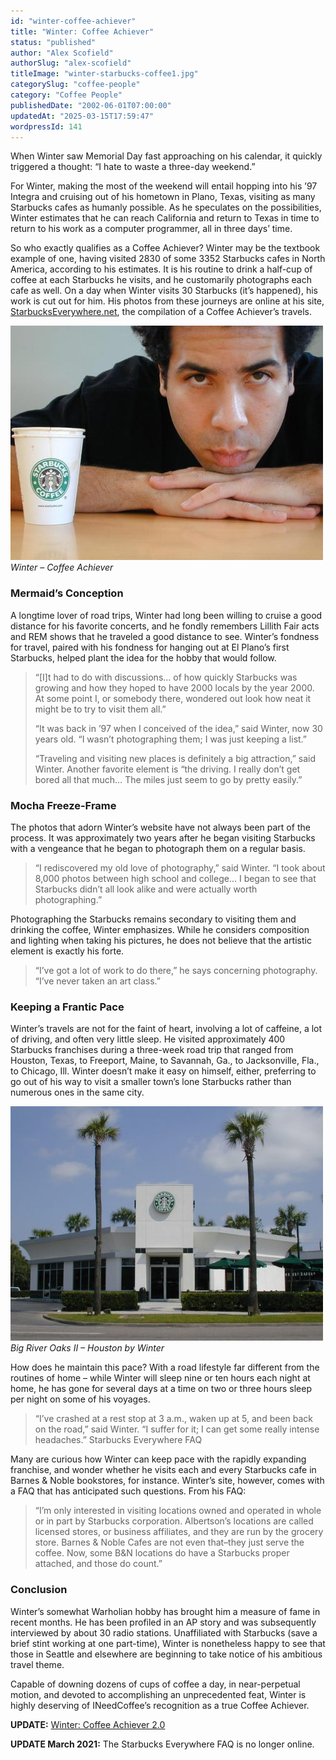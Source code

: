 ```yaml
---
id: "winter-coffee-achiever"
title: "Winter: Coffee Achiever"
status: "published"
author: "Alex Scofield"
authorSlug: "alex-scofield"
titleImage: "winter-starbucks-coffee1.jpg"
categorySlug: "coffee-people"
category: "Coffee People"
publishedDate: "2002-06-01T07:00:00"
updatedAt: "2025-03-15T17:59:47"
wordpressId: 141
---
```


When Winter saw Memorial Day fast approaching on his calendar, it quickly triggered a thought: “I hate to waste a three-day weekend.”

For Winter, making the most of the weekend will entail hopping into his ’97 Integra and cruising out of his hometown in Plano, Texas, visiting as many Starbucks cafes as humanly possible. As he speculates on the possibilities, Winter estimates that he can reach California and return to Texas in time to return to his work as a computer programmer, all in three days’ time.

So who exactly qualifies as a Coffee Achiever? Winter may be the textbook example of one, having visited 2830 of some 3352 Starbucks cafes in North America, according to his estimates. It is his routine to drink a half-cup of coffee at each Starbucks he visits, and he customarily photographs each cafe as well. On a day when Winter visits 30 Starbucks (it’s happened), his work is cut out for him. His photos from these journeys are online at his site, [StarbucksEverywhere.net](http://www.starbuckseverywhere.net/), the compilation of a Coffee Achiever’s travels.

![Winter - Coffee Achiever](winter-starbucks-coffee1.jpg)  
*Winter – Coffee Achiever*

### Mermaid’s Conception

A longtime lover of road trips, Winter had long been willing to cruise a good distance for his favorite concerts, and he fondly remembers Lillith Fair acts and REM shows that he traveled a good distance to see. Winter’s fondness for travel, paired with his fondness for hanging out at El Plano’s first Starbucks, helped plant the idea for the hobby that would follow.

> “\[I\]t had to do with discussions… of how quickly Starbucks was growing and how they hoped to have 2000 locals by the year 2000. At some point I, or somebody there, wondered out look how neat it might be to try to visit them all.”
> 
> “It was back in ’97 when I conceived of the idea,” said Winter, now 30 years old. “I wasn’t photographing them; I was just keeping a list.”
> 
> “Traveling and visiting new places is definitely a big attraction,” said Winter. Another favorite element is “the driving. I really don’t get bored all that much… The miles just seem to go by pretty easily.”

### Mocha Freeze-Frame

The photos that adorn Winter’s website have not always been part of the process. It was approximately two years after he began visiting Starbucks with a vengeance that he began to photograph them on a regular basis.

> “I rediscovered my old love of photography,” said Winter. “I took about 8,000 photos between high school and college… I began to see that Starbucks didn’t all look alike and were actually worth photographing.”

Photographing the Starbucks remains secondary to visiting them and drinking the coffee, Winter emphasizes. While he considers composition and lighting when taking his pictures, he does not believe that the artistic element is exactly his forte.

> “I’ve got a lot of work to do there,” he says concerning photography. “I’ve never taken an art class.”

### Keeping a Frantic Pace

Winter’s travels are not for the faint of heart, involving a lot of caffeine, a lot of driving, and often very little sleep. He visited approximately 400 Starbucks franchises during a three-week road trip that ranged from Houston, Texas, to Freeport, Maine, to Savannah, Ga., to Jacksonville, Fla., to Chicago, Ill. Winter doesn’t make it easy on himself, either, preferring to go out of his way to visit a smaller town’s lone Starbucks rather than numerous ones in the same city.

![Big River Oaks II - Houston by Winter](river-oaks-starbucks.jpg)  
*Big River Oaks II – Houston by Winter*

How does he maintain this pace? With a road lifestyle far different from the routines of home – while Winter will sleep nine or ten hours each night at home, he has gone for several days at a time on two or three hours sleep per night on some of his voyages.

> “I’ve crashed at a rest stop at 3 a.m., waken up at 5, and been back on the road,” said Winter. “I suffer for it; I can get some really intense headaches.” Starbucks Everywhere FAQ

Many are curious how Winter can keep pace with the rapidly expanding franchise, and wonder whether he visits each and every Starbucks cafe in Barnes & Noble bookstores, for instance. Winter’s site, however, comes with a FAQ that has anticipated such questions. From his FAQ:

> “I’m only interested in visiting locations owned and operated in whole or in part by Starbucks corporation. Albertson’s locations are called licensed stores, or business affiliates, and they are run by the grocery store. Barnes & Noble Cafes are not even that–they just serve the coffee. Now, some B&N locations do have a Starbucks proper attached, and those do count.”

### Conclusion

Winter’s somewhat Warholian hobby has brought him a measure of fame in recent months. He has been profiled in an AP story and was subsequently interviewed by about 30 radio stations. Unaffiliated with Starbucks (save a brief stint working at one part-time), Winter is nonetheless happy to see that those in Seattle and elsewhere are beginning to take notice of his ambitious travel theme.

Capable of downing dozens of cups of coffee a day, in near-perpetual motion, and devoted to accomplishing an unprecedented feat, Winter is highly deserving of INeedCoffee’s recognition as a true Coffee Achiever.

**UPDATE:** [Winter: Coffee Achiever 2.0](/winter-coffee-achiever-2-0/)

**UPDATE March 2021:** The Starbucks Everywhere FAQ is no longer online.
